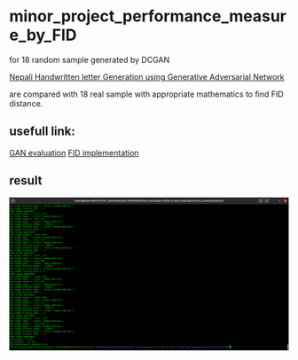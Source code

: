 # minor_project_performance_measure_by_FID

for 18 random sample generated by DCGAN 

[Nepali Handwritten letter Generation using Generative Adversarial Network](https://github.com/basantbhandari/Generation-Of-Nepali-Hand-written-letter-using-Generative-Adverserial-Network)


are compared with 18 real sample with appropriate mathematics to find FID distance.

## usefull link:
[GAN evaluation](https://machinelearningmastery.com/how-to-evaluate-generative-adversarial-networks/)
[FID implementation](https://machinelearningmastery.com/how-to-implement-the-frechet-inception-distance-fid-from-scratch/)


## result
![output 1](https://github.com/basantbhandari/minor_project_performance_measure_by_FID/blob/master/results/output3.png)























